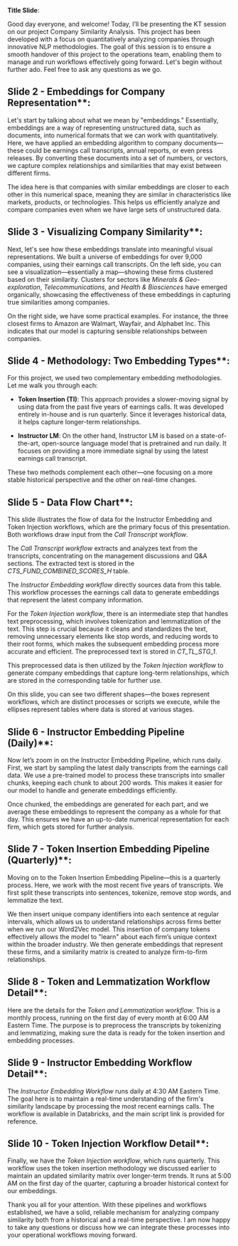 **Title Slide**:

Good day everyone, and welcome! Today, I’ll be presenting the KT session on our project Company Similarity Analysis. This project has been developed with a focus on quantitatively analyzing companies through innovative NLP methodologies. The goal of this session is to ensure a smooth handover of this project to the operations team, enabling them to manage and run workflows effectively going forward. Let's begin without further ado. Feel free to ask any questions as we go.

## Slide 2 - Embeddings for Company Representation**:

Let's start by talking about what we mean by "embeddings." Essentially, embeddings are a way of representing unstructured data, such as documents, into numerical formats that we can work with quantitatively. Here, we have applied an embedding algorithm to company documents—these could be earnings call transcripts, annual reports, or even press releases. By converting these documents into a set of numbers, or vectors, we capture complex relationships and similarities that may exist between different firms.

The idea here is that companies with similar embeddings are closer to each other in this numerical space, meaning they are similar in characteristics like markets, products, or technologies. This helps us efficiently analyze and compare companies even when we have large sets of unstructured data.

## Slide 3 - Visualizing Company Similarity**:

Next, let's see how these embeddings translate into meaningful visual representations. We built a universe of embeddings for over 9,000 companies, using their earnings call transcripts. On the left side, you can see a visualization—essentially a map—showing these firms clustered based on their similarity. Clusters for sectors like *Minerals & Geo-exploration*, *Telecommunications*, and *Health & Biosciences* have emerged organically, showcasing the effectiveness of these embeddings in capturing true similarities among companies.

On the right side, we have some practical examples. For instance, the three closest firms to Amazon are Walmart, Wayfair, and Alphabet Inc. This indicates that our model is capturing sensible relationships between companies.

## Slide 4 - Methodology: Two Embedding Types**:

For this project, we used two complementary embedding methodologies. Let me walk you through each:

- **Token Insertion (TI)**: This approach provides a slower-moving signal by using data from the past five years of earnings calls. It was developed entirely in-house and is run quarterly. Since it leverages historical data, it helps capture longer-term relationships.

- **Instructor LM**: On the other hand, Instructor LM is based on a state-of-the-art, open-source language model that is pretrained and run daily. It focuses on providing a more immediate signal by using the latest earnings call transcript.

These two methods complement each other—one focusing on a more stable historical perspective and the other on real-time changes.

## Slide 5 - Data Flow Chart**:

This slide illustrates the flow of data for the Instructor Embedding and Token Injection workflows, which are the primary focus of this presentation. Both workflows draw input from the *Call Transcript workflow*.

The *Call Transcript workflow* extracts and analyzes text from the transcripts, concentrating on the management discussions and Q&A sections. The extracted text is stored in the *CTS_FUND_COMBINED_SCORES_H* table.

The *Instructor Embedding workflow* directly sources data from this table. This workflow processes the earnings call data to generate embeddings that represent the latest company information.

For the *Token Injection workflow*, there is an intermediate step that handles text preprocessing, which involves tokenization and lemmatization of the text. This step is crucial because it cleans and standardizes the text, removing unnecessary elements like stop words, and reducing words to their root forms, which makes the subsequent embedding process more accurate and efficient. The preprocessed text is stored in *CT_TL_STG_1*.

This preprocessed data is then utilized by the *Token Injection workflow* to generate company embeddings that capture long-term relationships, which are stored in the corresponding table for further use.

On this slide, you can see two different shapes—the boxes represent workflows, which are distinct processes or scripts we execute, while the ellipses represent tables where data is stored at various stages.

## Slide 6 - Instructor Embedding Pipeline (Daily)**:

Now let’s zoom in on the Instructor Embedding Pipeline, which runs daily. First, we start by sampling the latest daily transcripts from the earnings call data. We use a pre-trained model to process these transcripts into smaller chunks, keeping each chunk to about 200 words. This makes it easier for our model to handle and generate embeddings efficiently.

Once chunked, the embeddings are generated for each part, and we average these embeddings to represent the company as a whole for that day. This ensures we have an up-to-date numerical representation for each firm, which gets stored for further analysis.

## Slide 7 - Token Insertion Embedding Pipeline (Quarterly)**:

Moving on to the Token Insertion Embedding Pipeline—this is a quarterly process. Here, we work with the most recent five years of transcripts. We first split these transcripts into sentences, tokenize, remove stop words, and lemmatize the text.

We then insert unique company identifiers into each sentence at regular intervals, which allows us to understand relationships across firms better when we run our Word2Vec model. This insertion of company tokens effectively allows the model to "learn" about each firm’s unique context within the broader industry. We then generate embeddings that represent these firms, and a similarity matrix is created to analyze firm-to-firm relationships.

## Slide 8 - Token and Lemmatization Workflow Detail**:

Here are the details for the *Token and Lemmatization workflow*. This is a monthly process, running on the first day of every month at 6:00 AM Eastern Time. The purpose is to preprocess the transcripts by tokenizing and lemmatizing, making sure the data is ready for the token insertion and embedding processes.

## Slide 9 - Instructor Embedding Workflow Detail**:

The *Instructor Embedding Workflow* runs daily at 4:30 AM Eastern Time. The goal here is to maintain a real-time understanding of the firm's similarity landscape by processing the most recent earnings calls. The workflow is available in Databricks, and the main script link is provided for reference.

## Slide 10 - Token Injection Workflow Detail**:

Finally, we have the *Token Injection workflow*, which runs quarterly. This workflow uses the token insertion methodology we discussed earlier to maintain an updated similarity matrix over longer-term trends. It runs at 5:00 AM on the first day of the quarter, capturing a broader historical context for our embeddings.

Thank you all for your attention. With these pipelines and workflows established, we have a solid, reliable mechanism for analyzing company similarity both from a historical and a real-time perspective. I am now happy to take any questions or discuss how we can integrate these processes into your operational workflows moving forward.

